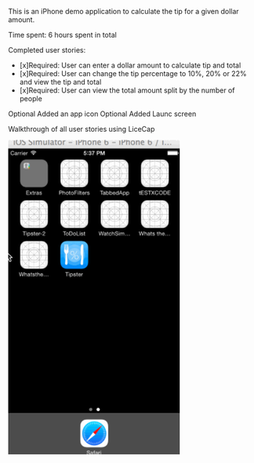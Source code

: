 
This is an iPhone demo application to calculate the tip for a given dollar amount. 

Time spent: 6 hours spent in total

Completed user stories:

* [x]Required: User can enter a dollar amount to calculate tip and total
* [x]Required: User can change the tip percentage to 10%, 20% or 22% and view the tip and total
* [x]Required: User can view the total amount split by the number of people 

Optional  Added an app icon
Optional  Added Launc screen


Walkthrough of all user stories using LiceCap

<img src="tipper6.gif" alt="Screen Demo" width="350" />


